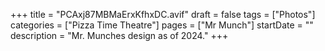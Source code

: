 +++
title = "PCAxj87MBMaErxKfhxDC.avif"
draft = false
tags = ["Photos"]
categories = ["Pizza Time Theatre"]
pages = ["Mr Munch"]
startDate = ""
description = "Mr. Munches design as of 2024."
+++
